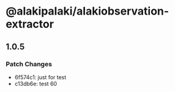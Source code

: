 # @alakipalaki/alakiobservation-extractor

## 1.0.5

### Patch Changes

- 6f574c1: just for test
- c13db6e: test 60
